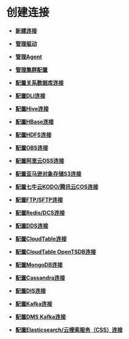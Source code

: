 # 创建连接<a name="dgc_01_0023"></a>

-   **[新建连接](新建连接.md)**  

-   **[管理驱动](管理驱动.md)**  

-   **[管理Agent](管理Agent.md)**  

-   **[管理集群配置](管理集群配置.md)**  

-   **[配置关系数据库连接](配置关系数据库连接.md)**  

-   **[配置DLI连接](配置DLI连接.md)**  

-   **[配置Hive连接](配置Hive连接.md)**  

-   **[配置HBase连接](配置HBase连接.md)**  

-   **[配置HDFS连接](配置HDFS连接.md)**  

-   **[配置OBS连接](配置OBS连接.md)**  

-   **[配置阿里云OSS连接](配置阿里云OSS连接.md)**  

-   **[配置亚马逊对象存储S3连接](配置亚马逊对象存储S3连接.md)**  

-   **[配置七牛云KODO/腾讯云COS连接](配置七牛云KODO-腾讯云COS连接.md)**  

-   **[配置FTP/SFTP连接](配置FTP-SFTP连接.md)**  

-   **[配置Redis/DCS连接](配置Redis-DCS连接.md)**  

-   **[配置DDS连接](配置DDS连接.md)**  

-   **[配置CloudTable连接](配置CloudTable连接.md)**  

-   **[配置CloudTable OpenTSDB连接](配置CloudTable-OpenTSDB连接.md)**  

-   **[配置MongoDB连接](配置MongoDB连接.md)**  

-   **[配置Cassandra连接](配置Cassandra连接.md)**  

-   **[配置DIS连接](配置DIS连接.md)**  

-   **[配置Kafka连接](配置Kafka连接.md)**  

-   **[配置DMS Kafka连接](配置DMS-Kafka连接.md)**  

-   **[配置Elasticsearch/云搜索服务（CSS）连接](配置Elasticsearch-云搜索服务（CSS）连接.md)**  


